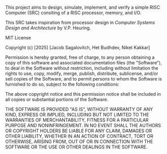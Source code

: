 This project aims to design, simulate, implement, and verify a simple RISC Computer (SRC) consiting of a RISC processor, memory, and I/O.

This SRC takes inspiration from processor design in _Computer Systems Design and Architecture_ by V.P. Heuring.

MIT License

Copyright (c) [2025] [Jacob Sagalovitch, Het Budhdev, Niket Kakkar]

Permission is hereby granted, free of charge, to any person obtaining a copy
of this software and associated documentation files (the "Software"), to deal
in the Software without restriction, including without limitation the rights
to use, copy, modify, merge, publish, distribute, sublicense, and/or sell
copies of the Software, and to permit persons to whom the Software is
furnished to do so, subject to the following conditions:

The above copyright notice and this permission notice shall be included in all
copies or substantial portions of the Software.

THE SOFTWARE IS PROVIDED "AS IS", WITHOUT WARRANTY OF ANY KIND, EXPRESS OR
IMPLIED, INCLUDING BUT NOT LIMITED TO THE WARRANTIES OF MERCHANTABILITY,
FITNESS FOR A PARTICULAR PURPOSE AND NONINFRINGEMENT. IN NO EVENT SHALL THE
AUTHORS OR COPYRIGHT HOLDERS BE LIABLE FOR ANY CLAIM, DAMAGES OR OTHER
LIABILITY, WHETHER IN AN ACTION OF CONTRACT, TORT OR OTHERWISE, ARISING FROM,
OUT OF OR IN CONNECTION WITH THE SOFTWARE OR THE USE OR OTHER DEALINGS IN THE
SOFTWARE.
